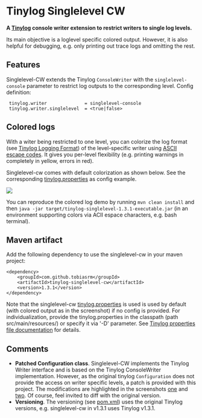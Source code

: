 # Tinylog Singlelevel CW
**A [Tinylog](http://www.tinylog.org) console writer extension to restrict writers to single log levels.**

Its main objective is a loglevel specific colored output. However, it is also helpful for debugging, e.g. only printing out trace logs and omitting the rest.

## Features
Singlelevel-CW extends the Tinylog `ConsoleWriter` with the `singlelevel-console` parameter to restrict log outputs to the corresponding level. Config definition: 

```  
 tinylog.writer              = singlelevel-console 
 tinylog.writer.singlelevel  = <true|false>
``` 

## Colored logs
With a witer being restricted to one level, you can colorize the log format (see [Tinylog Logging Format](http://www.tinylog.org/configuration#format)) of the level-specific writer using [ASCII escape codes](https://en.wikipedia.org/wiki/ANSI_escape_code). It gives you per-level flexibility (e.g. printing warnings in completely in yellow, errors in red). 

Singlelevel-cw comes with default colorization as shown below. See the corresponding [tinylog.properties](https://github.com/tobiasrm/tinylog-singlelevel-cw/blob/master/src/main/resources/tinylog.properties) as config example.

![](https://github.com/tobiasrm/tinylog-singlelevel-cw/blob/master/files/screenshot.png?raw=true)

You can reproduce the colored log demo by running `mvn clean install` and then `java -jar target/tinylog-singlelevel-1.3.1-executable.jar` (in an environment supporting colors via ACII espace characters, e.g. bash terminal).  
 
## Maven artifact
Add the following dependency to use the singlelevel-cw in your maven project:

```
<dependency>
	<groupId>com.github.tobiasrm</groupId>
	<artifactId>tinylog-singlelevel-cw</artifactId>
	<version>1.3.1</version>
</dependency>
```

Note that the singlelevel-cw [tinylog.properties](https://github.com/tobiasrm/tinylog-singlelevel-cw/blob/master/src/main/resources/tinylog.properties) is used is used by default (with colored output as in the screenshot) if no config is provided. 
For individualization, provide the tinylog.properties in the classpath (path src/main/resources/) or specify it via '-D' parameter. See [Tinylog properties file documentation](http://www.tinylog.org/configuration#file) for details.

## Comments
- **Patched Configuration class**. Singlelevel-CW implements the Tinylog Writer interface and is based on the Tinylog ConsoleWriter implementation. 
However, as the original tinylog `Configuration` does not provide the access on writer specific levels, a patch is provided with this project. The modifications are highlighted in the screenshots [one](https://github.com/tobiasrm/tinylog-singlelevel-cw/blob/master/files/configuration_mod_1.png?raw=true) and [two](https://github.com/tobiasrm/tinylog-singlelevel-cw/blob/master/files/configuration_mod_2.png?raw=true). Of course, feel invited to diff with the original version. 
- **Versioning**. The versioning (see [pom.xml](https://github.com/tobiasrm/tinylog-singlelevel-cw/blob/master/pom.xml)) uses the original Tinylog versions, e.g. singlelevel-cw in v1.3.1 uses Tinylog v1.3.1.


